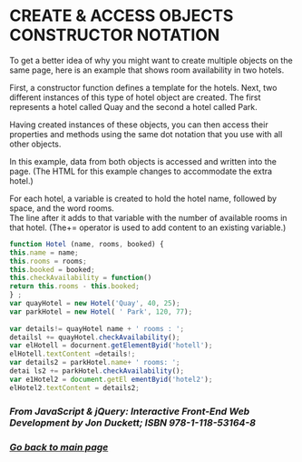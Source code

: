 # CREATE & ACCESS OBJECTS CONSTRUCTOR NOTATION

To get a better idea of why you might want to create multiple objects on the same page, here is an example that shows room availability in two hotels.  

First, a constructor function defines a template for the hotels. Next, two different instances of this type of hotel object are created. The first represents a hotel called Quay and the second a hotel called Park.  

Having created instances of these objects, you can then access their properties and methods using the same dot notation that you use with all other objects.  

In this example, data from both objects is accessed and written into the page. (The HTML for this example changes to accommodate the extra hotel.)  

For each hotel, a variable is created to hold the hotel name, followed by space, and the word rooms.  
The line after it adds to that variable with the number of available rooms in that hotel. (The+= operator is used to add content to an existing variable.)

``` JavaScript
function Hotel (name, rooms, booked) { 
this.name = name; 
this.rooms = rooms; 
this.booked = booked; 
this.checkAvailability = function() 
return this.rooms - this.booked; 
} ; 
var quayHotel = new Hotel('Quay', 40, 25); 
var parkHotel = new Hotel( ' Park', 120, 77);
 
var details!= quayHotel name + ' rooms : '; 
detailsl += quayHotel.checkAvailability(); 
var elHotell = docurnent.getElementByid('hotell'); 
elHotell.textContent =details!; 
var details2 = parkHotel.name+ ' rooms: '; 
detai ls2 += parkHotel.checkAvailability(); 
var e1Hotel2 = document.getEl ementByid('hotel2'); 
elHotel2.textContent = details2; 

```

### *From JavaScript & jQuery: Interactive Front-End Web Development by Jon Duckett; ISBN 978-1-118-53164-8*

### [_Go back to main page_](README.md)